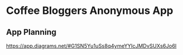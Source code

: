 # Coffee Bloggers Anonymous App
## App Planning

https://app.diagrams.net/#G1SN5Yu1uSs8q4ymeYYIcJMDvSUXs6Jo6l